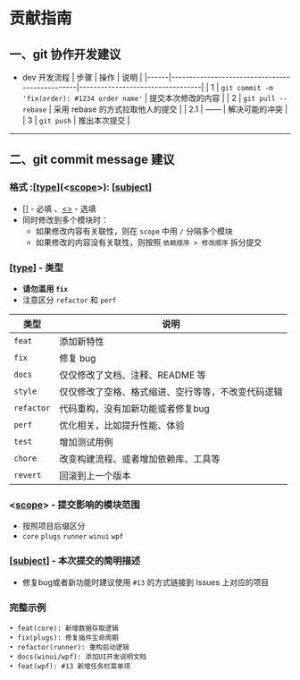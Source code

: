 # 贡献指南
## 一、git 协作开发建议
- dev 开发流程
   | 步骤 | 操作                                           | 说明                             |
   |------|------------------------------------------------|----------------------------------|
   | 1    | `git commit -m 'fix(order): #1234 order name'` | 提交本次修改的内容               |
   | 2    | `git pull --rebase`                            | 采用 rebase 的方式拉取他人的提交 |
   | 2.1  | ——                                             | 解决可能的冲突                   |
   | 3    | `git push`                                     | 推出本次提交                     |

---

## 二、git commit message 建议

### 格式 :\[[type](#type---类型)\](\<[scope](#scope---提交影响的模块范围)\>): \[[subject](#subject---本次提交的简明描述)\]
-  [\[\]]() - 必填 、[\<\>]() - 选填
- 同时修改到多个模块时：
  - 如果修改内容有关联性，则在 `scope` 中用 `/` 分隔多个模块
  - 如果修改的内容没有关联性，则按照 `依赖顺序 > 修改顺序` 拆分提交

### \[[type](#type---类型)\] - 类型  
 - **请勿滥用 `fix`**  
 -  注意区分 `refactor` 和 `perf`

| 类型       | 说明                                               |
|------------|----------------------------------------------------|
| `feat`     | 添加新特性                                         |
| `fix`      | 修复 bug                                           |
| `docs`     | 仅仅修改了文档、注释、README 等                    |
| `style`    | 仅仅修改了空格、格式缩进、空行等等，不改变代码逻辑 |
| `refactor` | 代码重构，没有加新功能或者修复bug                  |
| `perf`     | 优化相关，比如提升性能、体验                       |
| `test`     | 增加测试用例                                       |
| `chore`    | 改变构建流程、或者增加依赖库、工具等               |
| `revert`   | 回滚到上一个版本                                   |


### \<[scope](#scope---提交影响的模块范围)\> - 提交影响的模块范围
- 按照项目后缀区分
- `core` `plugs` `runner` `winui` `wpf`

### \[[subject](#subject---本次提交的简明描述)\] - 本次提交的简明描述
- 修复bug或者新功能时建议使用 `#13` 的方式链接到 Issues 上对应的项目

### 完整示例 
```
• feat(core): 新增数据存取逻辑
• fix(plugs): 修复插件生命周期
• refactor(runner): 重构启动逻辑 
• docs(winui/wpf): 添加UI开发说明文档
• feat(wpf): #13 新增任务栏菜单项
```
